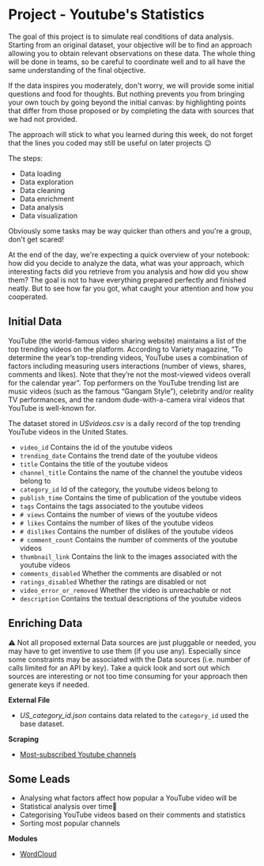 # Project - Youtube's Statistics

The goal of this project is to simulate real conditions of data analysis. Starting from an original dataset, your objective will be to find an approach allowing you to obtain relevant observations on these data. The whole thing will be done in teams, so be careful to coordinate well and to all have the same understanding of the final objective.

If the data inspires you moderately, don't worry, we will provide some initial questions and food for thoughts. But nothing prevents you from bringing your own touch by going beyond the initial canvas: by highlighting points that differ from those proposed or by completing the data with sources that we had not provided.

The approach will stick to what you learned during this week, do not forget that the lines you coded may still be useful on later projects :wink:

The steps:

* Data loading
* Data exploration
* Data cleaning
* Data enrichment
* Data analysis
* Data visualization

Obviously some tasks may be way quicker than others and you're a group, don't get scared!

At the end of the day, we're expecting a quick overview of your notebook: how did you decide to analyze the data, what was your approach, which interesting facts did you retrieve from you analysis and how did you show them? The goal is not to have everything prepared perfectly and finished neatly. But to see how far you got, what caught your attention and how you cooperated.

## Initial Data

YouTube (the world-famous video sharing website) maintains a list of the top trending videos on the platform. According to Variety magazine, “To determine the year’s top-trending videos, YouTube uses a combination of factors including measuring users interactions (number of views, shares, comments and likes). Note that they’re not the most-viewed videos overall for the calendar year”. Top performers on the YouTube trending list are music videos (such as the famous “Gangam Style”), celebrity and/or reality TV performances, and the random dude-with-a-camera viral videos that YouTube is well-known for.

The dataset stored in *USvideos.csv* is a daily record of the top trending YouTube videos in the United States.

* `video_id` Contains the id of the youtube videos
* `trending_date` Contains the trend date of the youtube videos
* `title` Contains the title of the youtube videos
* `channel_title` Contains the name of the channel the youtube videos belong to
* `category_id` Id of the category, the youtube videos belong to
* `publish_time` Contains the time of publication of the youtube videos
* `tags` Contains the tags associated to the youtube videos
* `# views` Contains the number of views of the youtube videos
* `# likes` Contains the number of likes of the youtube videos
* `# dislikes` Contains the number of dislikes of the youtube videos
* `# comment_count` Contains the number of comments of the youtube videos
* `thumbnail_link` Contains the link to the images associated with the youtube videos
* `comments_disabled` Whether the comments are disabled or not
* `ratings_disabled` Whether the ratings are disabled or not
* `video_error_or_removed` Whether the video is unreachable or not
* `description` Contains the textual descriptions of the youtube videos

## Enriching Data

:warning: Not all proposed external Data sources are just pluggable or needed, you may have to get inventive to use them (if you use any). Especially since some constraints may be associated with the Data sources (i.e. number of calls limited for an API by key).
Take a quick look and sort out which sources are interesting or not too time consuming for your approach then generate keys if needed.

**External File**

* *US_category_id.json* contains data related to the `category_id` used the base dataset.

**Scraping**

* [Most-subscribed Youtube channels](https://en.wikipedia.org/wiki/List_of_most-subscribed_YouTube_channels)

## Some Leads

* Analysing what factors affect how popular a YouTube video will be
* Statistical analysis over time
* Categorising YouTube videos based on their comments and statistics
* Sorting most popular channels

**Modules**

* [WordCloud](https://pypi.org/project/wordcloud/)
